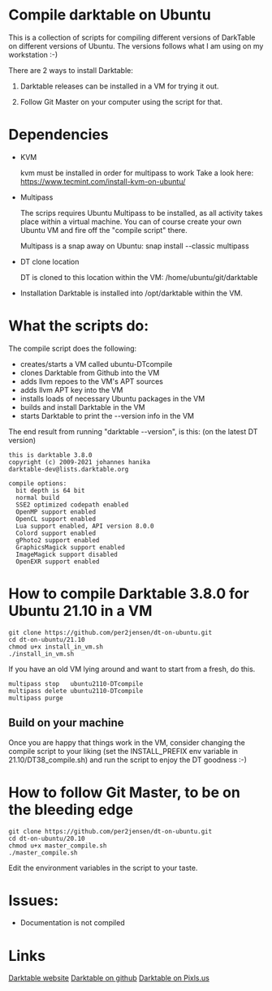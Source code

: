 # Compile darktable on Ubuntu
This is a collection of scripts for compiling different versions of DarkTable 
on different versions of Ubuntu. The versions follows what I am using on my 
workstation :-)

There are 2 ways to install Darktable:
  1. Darktable releases can be installed in a VM for trying it out.
  
  2. Follow Git Master on your computer using the script for that.


# Dependencies
* KVM 

    kvm must be installed in order for multipass to work
    Take a look here: https://www.tecmint.com/install-kvm-on-ubuntu/

* Multipass
    
    The scrips requires Ubuntu Multipass to be installed, as all activity
    takes place within a virtual machine. You can of course create your own 
    Ubuntu VM and fire off the "compile script" there.

    Multipass is a snap away on Ubuntu: 
        snap install --classic multipass

* DT clone location

    DT is cloned to this location within the VM: /home/ubuntu/git/darktable

* Installation
    Darktable is installed into /opt/darktable within the VM.
      


# What the scripts do:
The compile script does the following:

*    creates/starts a VM called ubuntu<version>-DTcompile
*    clones Darktable from Github into the VM
*    adds llvm repoes to the VM's APT sources
*    adds llvm APT key into the VM
*    installs loads of necessary Ubuntu packages in the VM
*    builds and install Darktable in the VM
*    starts Darktable to print the --version info in the VM

The end result from running "darktable --version", is this: (on the latest DT version)
````
this is darktable 3.8.0
copyright (c) 2009-2021 johannes hanika
darktable-dev@lists.darktable.org

compile options:
  bit depth is 64 bit
  normal build
  SSE2 optimized codepath enabled
  OpenMP support enabled
  OpenCL support enabled
  Lua support enabled, API version 8.0.0
  Colord support enabled
  gPhoto2 support enabled
  GraphicsMagick support enabled
  ImageMagick support disabled
  OpenEXR support enabled

````
 

# How to compile Darktable 3.8.0 for Ubuntu 21.10 in a VM
    git clone https://github.com/per2jensen/dt-on-ubuntu.git
    cd dt-on-ubuntu/21.10
    chmod u+x install_in_vm.sh
    ./install_in_vm.sh


If you have an old VM lying around and want to start from a fresh, do this.

    multipass stop   ubuntu2110-DTcompile
    multipass delete ubuntu2110-DTcompile
    multipass purge 


## Build on your machine
Once you are happy that things work in the VM, consider changing
the compile script to your liking (set the INSTALL_PREFIX env variable in 21.10/DT38_compile.sh)
and run the script to enjoy the DT goodness :-)



# How to follow Git Master, to be on the bleeding edge
    git clone https://github.com/per2jensen/dt-on-ubuntu.git
    cd dt-on-ubuntu/20.10
    chmod u+x master_compile.sh
    ./master_compile.sh

Edit the environment variables in the script to your taste.



# Issues:
*    Documentation is not compiled
  
# Links
  [Darktable website](https://www.darktable.org/)
  [Darktable on github](https://github.com/darktable-org/darktable)
  [Darktable on Pixls.us](https://discuss.pixls.us/c/software/darktable/19)

